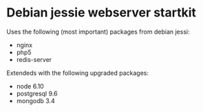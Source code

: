 # Debian jessie webserver startkit

Uses the following (most important) packages from debian jessi:
 * nginx
 * php5
 * redis-server

Extendeds with the following upgraded packages:
 * node 6.10
 * postgresql 9.6
 * mongodb 3.4
